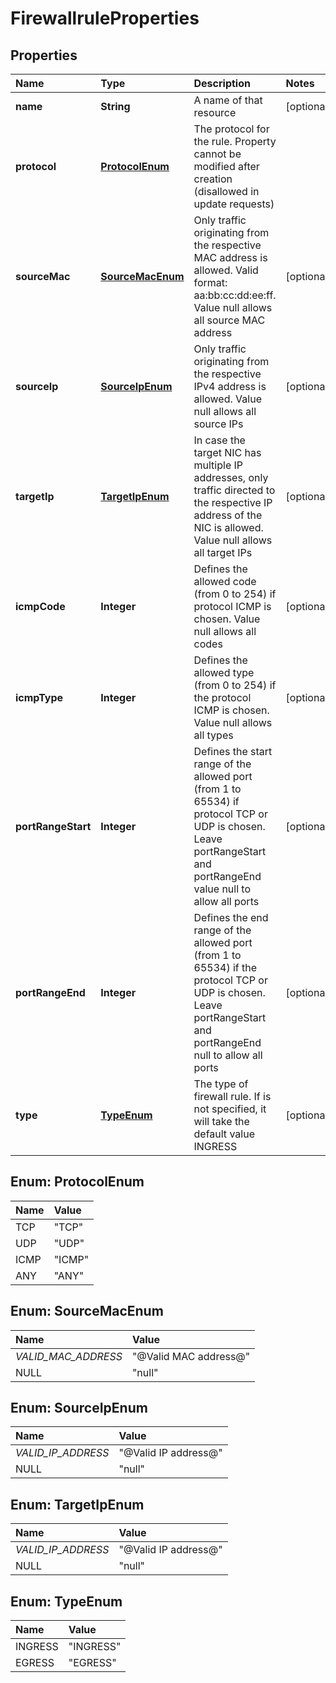 # FirewallruleProperties

## Properties

| Name | Type | Description | Notes |
| :--- | :--- | :--- | :--- |
| **name** | **String** | A name of that resource | \[optional\] |
| **protocol** | [**ProtocolEnum**](firewallruleproperties.md#ProtocolEnum) | The protocol for the rule. Property cannot be modified after creation \(disallowed in update requests\) |  |
| **sourceMac** | [**SourceMacEnum**](firewallruleproperties.md#SourceMacEnum) | Only traffic originating from the respective MAC address is allowed. Valid format: aa:bb:cc:dd:ee:ff. Value null allows all source MAC address | \[optional\] |
| **sourceIp** | [**SourceIpEnum**](firewallruleproperties.md#SourceIpEnum) | Only traffic originating from the respective IPv4 address is allowed. Value null allows all source IPs | \[optional\] |
| **targetIp** | [**TargetIpEnum**](firewallruleproperties.md#TargetIpEnum) | In case the target NIC has multiple IP addresses, only traffic directed to the respective IP address of the NIC is allowed. Value null allows all target IPs | \[optional\] |
| **icmpCode** | **Integer** | Defines the allowed code \(from 0 to 254\) if protocol ICMP is chosen. Value null allows all codes | \[optional\] |
| **icmpType** | **Integer** | Defines the allowed type \(from 0 to 254\) if the protocol ICMP is chosen. Value null allows all types | \[optional\] |
| **portRangeStart** | **Integer** | Defines the start range of the allowed port \(from 1 to 65534\) if protocol TCP or UDP is chosen. Leave portRangeStart and portRangeEnd value null to allow all ports | \[optional\] |
| **portRangeEnd** | **Integer** | Defines the end range of the allowed port \(from 1 to 65534\) if the protocol TCP or UDP is chosen. Leave portRangeStart and portRangeEnd null to allow all ports | \[optional\] |
| **type** | [**TypeEnum**](firewallruleproperties.md#TypeEnum) | The type of firewall rule. If is not specified, it will take the default value INGRESS | \[optional\] |

## Enum: ProtocolEnum

| Name | Value |
| :--- | :--- |
| TCP | "TCP" |
| UDP | "UDP" |
| ICMP | "ICMP" |
| ANY | "ANY" |

## Enum: SourceMacEnum

| Name | Value |
| :--- | :--- |
| _VALID\_MAC\_ADDRESS_ | "@Valid MAC address@" |
| NULL | "null" |

## Enum: SourceIpEnum

| Name | Value |
| :--- | :--- |
| _VALID\_IP\_ADDRESS_ | "@Valid IP address@" |
| NULL | "null" |

## Enum: TargetIpEnum

| Name | Value |
| :--- | :--- |
| _VALID\_IP\_ADDRESS_ | "@Valid IP address@" |
| NULL | "null" |

## Enum: TypeEnum

| Name | Value |
| :--- | :--- |
| INGRESS | "INGRESS" |
| EGRESS | "EGRESS" |

